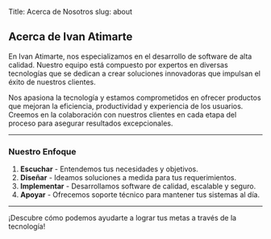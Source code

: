 Title: Acerca de Nosotros
slug: about

## Acerca de Ivan Atimarte

En Ivan Atimarte, nos especializamos en el desarrollo de software de alta calidad. Nuestro equipo está compuesto por expertos en diversas tecnologías que se dedican a crear soluciones innovadoras que impulsan el éxito de nuestros clientes.

Nos apasiona la tecnología y estamos comprometidos en ofrecer productos que mejoran la eficiencia, productividad y experiencia de los usuarios. Creemos en la colaboración con nuestros clientes en cada etapa del proceso para asegurar resultados excepcionales.

---

### Nuestro Enfoque

1. **Escuchar** - Entendemos tus necesidades y objetivos.
2. **Diseñar** - Ideamos soluciones a medida para tus requerimientos.
3. **Implementar** - Desarrollamos software de calidad, escalable y seguro.
4. **Apoyar** - Ofrecemos soporte técnico para mantener tus sistemas al día.

---

¡Descubre cómo podemos ayudarte a lograr tus metas a través de la tecnología!
